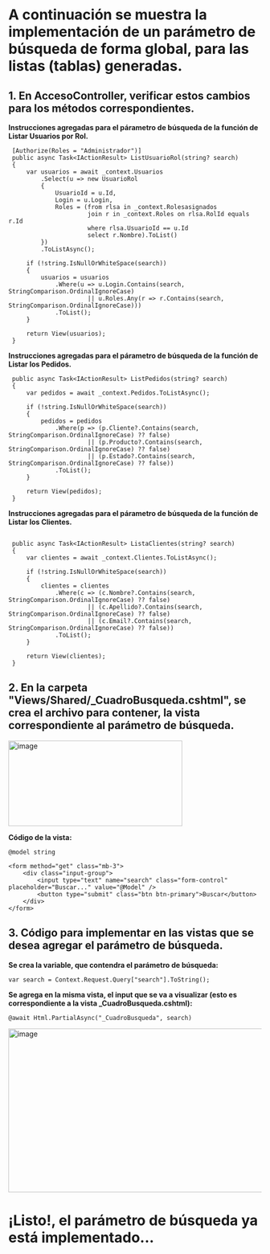 # A continuación se muestra la implementación de un parámetro de búsqueda de forma global, para las listas (tablas) generadas.

## 1. En AccesoController, verificar estos cambios para los métodos correspondientes.
**Instrucciones agregadas para el párametro de búsqueda de la función de Listar Usuarios por Rol.**

```
 [Authorize(Roles = "Administrador")]
 public async Task<IActionResult> ListUsuarioRol(string? search)
 {
     var usuarios = await _context.Usuarios
         .Select(u => new UsuarioRol
         {
             UsuarioId = u.Id,
             Login = u.Login,
             Roles = (from rlsa in _context.Rolesasignados
                      join r in _context.Roles on rlsa.RolId equals r.Id
                      where rlsa.UsuarioId == u.Id
                      select r.Nombre).ToList()
         })
         .ToListAsync();

     if (!string.IsNullOrWhiteSpace(search))
     {
         usuarios = usuarios
             .Where(u => u.Login.Contains(search, StringComparison.OrdinalIgnoreCase)
                      || u.Roles.Any(r => r.Contains(search, StringComparison.OrdinalIgnoreCase)))
             .ToList();
     }

     return View(usuarios);
 }

```

**Instrucciones agregadas para el párametro de búsqueda de la función de Listar los Pedidos.**

```
 public async Task<IActionResult> ListPedidos(string? search)
 {
     var pedidos = await _context.Pedidos.ToListAsync();

     if (!string.IsNullOrWhiteSpace(search))
     {
         pedidos = pedidos
             .Where(p => (p.Cliente?.Contains(search, StringComparison.OrdinalIgnoreCase) ?? false)
                      || (p.Producto?.Contains(search, StringComparison.OrdinalIgnoreCase) ?? false)
                      || (p.Estado?.Contains(search, StringComparison.OrdinalIgnoreCase) ?? false))
             .ToList();
     }

     return View(pedidos);
 }
```

**Instrucciones agregadas para el párametro de búsqueda de la función de Listar los Clientes.**

```

 public async Task<IActionResult> ListaClientes(string? search)
 {
     var clientes = await _context.Clientes.ToListAsync();

     if (!string.IsNullOrWhiteSpace(search))
     {
         clientes = clientes
             .Where(c => (c.Nombre?.Contains(search, StringComparison.OrdinalIgnoreCase) ?? false)
                      || (c.Apellido?.Contains(search, StringComparison.OrdinalIgnoreCase) ?? false)
                      || (c.Email?.Contains(search, StringComparison.OrdinalIgnoreCase) ?? false))
             .ToList();
     }

     return View(clientes);
 }
```

## 2. En la carpeta "Views/Shared/_CuadroBusqueda.cshtml", se crea el archivo para contener, la vista correspondiente al parámetro de búsqueda.

<img width="346" height="170" alt="image" src="https://github.com/user-attachments/assets/79edfdb1-d700-4c07-82bc-58c95632be5d" />

**Código de la vista:**

```
@model string

<form method="get" class="mb-3">
    <div class="input-group">
        <input type="text" name="search" class="form-control" placeholder="Buscar..." value="@Model" />
        <button type="submit" class="btn btn-primary">Buscar</button>
    </div>
</form>
```

## 3. Código para implementar en las vistas que se desea agregar el parámetro de búsqueda.

**Se crea la variable, que contendra el parámetro de búsqueda:**

```
var search = Context.Request.Query["search"].ToString();
```

**Se agrega en la misma vista, el input que se va a visualizar (esto es correspondiente a la vista _CuadroBusqueda.cshtml):**

```
@await Html.PartialAsync("_CuadroBusqueda", search)
```

<img width="959" height="326" alt="image" src="https://github.com/user-attachments/assets/2f25e6d5-f609-477d-972d-756ed4c0b903" />


# ¡Listo!, el parámetro de búsqueda ya está implementado...
